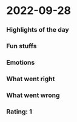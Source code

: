 # 2022-09-28
### Highlights of the day 
 ### Fun stuffs
### Emotions
### What went right
### What went wrong
### Rating: 1
